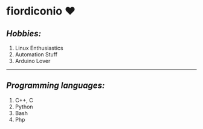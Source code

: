 # **fiordiconio** ❤️

## *Hobbies:*
<ol>
  <li> Linux Enthusiastics </li>
  <li> Automation Stuff </li>
  <li> Arduino Lover </li>
</ol>  
<hr>

## *Programming languages:*
<ol>
  <li> C++, C </li>
  <li> Python </li>
  <li> Bash </li>
  <li> Php </li>
</ol>  
